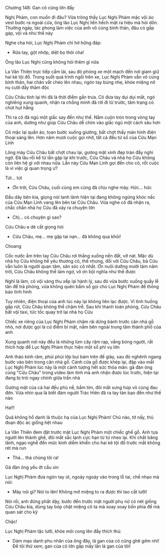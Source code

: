 




Chương 148: Gan cô cũng lớn đấy

Nghị Phàm, con muốn đi đâu?
Vừa trông thấy Lục Nghị Phàm mặc vội áo vest bước ra ngoài cửa, ông lão Lục Nghị liền hếch mặt ra hiệu mà hỏi dồn. Thường ngày, tác phong làm việc của anh vô cùng bình thản, đâu có gấp gáp, vội vã như thế này

Nghe cha hỏi, Lục Nghị Phàm chỉ hờ hững đáp:

- Rửa tay, gột nhớp, diệt bọ thôi cha!

Ông lão Lục Nghị cũng không hỏi thêm gì nữa

La Vân Thiên trực tiếp cầm lái, sau đó phóng xe một mạch đến nơi giam giữ hai kẻ tội đồ. Trong suốt quá trình ngồi trên xe, Lục Nghị Phàm vẫn vô cùng bỉnh thản, hai chân vắt chéo lên nhau, ngón tay búng nhẹ, khóe miệng nở nụ cười đầy thâm độc



Cửu Châu tỉnh lại thì đã là thời điểm gần trưa. Cô đưa tay dụi dụi mắt, ngó nghiêng xung quanh, nhận ra chồng mình đã rời đi từ trước, tâm trạng có chút hụt hẫng

Thì ra cô đã ngủ một giấc say đến như thế. Nằm cuộn tròn trong vòng tay của anh, dường như giúp Cửu Châu dễ chìm vào giấc ngủ một cách sâu hơn

Cô mặc lại quần áo, toan bước xuống giường, bất chợt thấy màn hình điện thoại sáng lên. Hơn năm mươi cuộc gọi nhỡ, tất cả đều từ số của Cửu Mạn Linh

Lông mày Cửu Châu bất chợt chau lại, gương mặt xinh đẹp tràn đầy nghi ngờ. Đã lâu rồi kể từ lần gặp lại khi trước, Cửu Châu và nhà họ Cửu không còn liên hệ gì với nhau nữa. Lần này Cửu Mạn Linh gọi đến cho cô, rốt cuộc là vì việc gì quan trọng ư?

Tút... tút

- Ơn trời, Cửu Châu, cuối cùng em cũng đã chịu nghe máy. Hức... hức

Đầu dây bên kia, giọng nói lanh lảnh hiện tại đang không ngừng khóc nấc của Cửu Mạn Linh vang lên bên tai Cửu Châu. Vừa nghe cô đã nhận ra, chắc chắn nhà họ Cửu đã xảy ra chuyện lớn

- Chị... có chuyện gì sao?

Cửu Châu e dè cất giọng hỏi

- Cửu Châu, mẹ... mẹ gặp tai nạn... đã không qua khỏi!

Choang

Cốc nước ấm trên tay Cửu Châu rơi thẳng xuống nền đất, vỡ nát. Mặc dù nhà họ Cửu không hề yêu thương cô, thế nhưng, đối với Cửu Châu, bà Cửu vẫn luôn là người quan tâm, săn sóc cô nhất. Ơn nuôi dưỡng mười tám năm trời, Cửu Châu không thể làm ngơ, vô ơn bội nghĩa như thế được

Nghĩ là làm, cô vội vàng thu xếp lại hành lý, sau đó vừa bước xuống quầy lễ tân để trả phòng, vừa không quên bấm số gọi cho Lục Nghị Phàm để thông báo tình hình

Tuy nhiên, điện thoại của anh lúc này lại không liên lạc được. Vì tình huống gấp rút, Cửu Châu không thể chậm trễ. Sau khi thanh toán phòng, Cửu Châu bắt vội taxi, tức tốc quay trở lại nhà họ Cửu



Chiếc xe riêng của Lục Nghị Phàm chậm rãi dừng bánh trước căn nhà gỗ nhỏ, nơi được gọi là cứ điểm bí mật, nằm bên ngoài trung tâm thành phố của anh

Xung quanh nơi này đều là những lùm cây rậm rạp, vắng bóng người, rất thích hợp để Lục Nghị Phàm thực hiện một số phi vụ lớn

Anh tháo kính râm, phủi phủi lớp bụi bám trên đế giày, sau đó nghênh ngang bước vào bên trong căn nhà gỗ. Cánh cửa gỗ được khép lại, đập vào mắt Lục Nghị Phàm lúc này là một cảnh tượng hết sức thỏa mãn: gã đàn ông cùng "Cửu Châu" trong video làm tình mà anh nhận được lúc trước, hiện tại đang bị trói ngay chính giữa trần nhà

Gương mặt của cả hai đều phù nề, bầm tím, đôi mắt sưng húp vô cùng đau đớn. Vừa nhìn qua là biết đám người Trác Hiên đã ra tay tàn bạo đến như thế nào

Ha!!!

Quả không hổ danh là thuộc hạ của Lục Nghị Phàm! Chủ nào, tớ nấy, thủ đoạn độc ác giống hệt nhau

La Vân Thiên đem đặt trước mặt Lục Nghị Phàm một chiếc ghế gỗ. Anh tựa người lên thành ghế, đôi mắt sắc lạnh cực hạn từ từ nheo lại. Khí chất băng lãnh, ngạo nghễ đến mức kinh diễm khiến cho hai kẻ tội đồ trước mắt không rét mà run

- Thả... thả chúng tôi ra!

Gã đàn ông yếu ớt cầu xin

Lục Nghị Phàm đưa ngón tay út, ngoáy ngoáy vào trong lỗ tai, chế nhạo mà nói:

- Mày nói gì? Nói to lên! Không mở miệng to ra được thì tao cắt lưỡi!

Nói rồi, anh đứng phắt dậy, bước đến trước mặt người phụ nữ có nét giống Cửu Châu kia, dùng tay bóp chặt miệng cô ta mà xoay xoay bốn phía để mà quan sát cho kỹ

Chậc!

Lục Nghị Phàm tặc lưỡi, khóe môi cong lên đầy thích thú:

- Dám mạo danh phu nhân của ông đây, lá gan của cô cũng ghê gớm nhỉ! Để tôi thử xem, gan của cô lớn gấp mấy lần lá gan của tôi!




